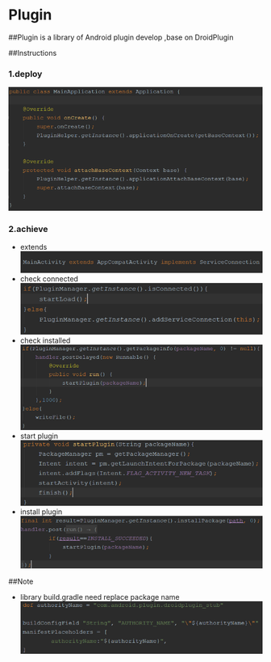 # Plugin

##Plugin is a library of Android plugin develop ,base on DroidPlugin

##Instructions

###  1.deploy
  ![image](https://github.com/FreetoflyBai/Plugin/blob/master/screenshots/1.png)
###  2.achieve
  * extends<br>
  ![image](https://github.com/FreetoflyBai/Plugin/blob/master/screenshots/2.png)
  * check connected<br>
  ![image](https://github.com/FreetoflyBai/Plugin/blob/master/screenshots/3.png)
  * check installed<br>
  ![image](https://github.com/FreetoflyBai/Plugin/blob/master/screenshots/4.png)
  * start plugin<br>
  ![image](https://github.com/FreetoflyBai/Plugin/blob/master/screenshots/5.png)
  * install plugin<br>
  ![image](https://github.com/FreetoflyBai/Plugin/blob/master/screenshots/6.png)

##Note
   * library build.gradle need replace package name<br>
   ![image](https://github.com/FreetoflyBai/Plugin/blob/master/screenshots/7.png)

